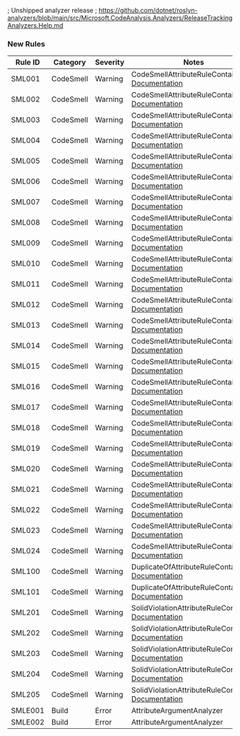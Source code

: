 ﻿; Unshipped analyzer release
; https://github.com/dotnet/roslyn-analyzers/blob/main/src/Microsoft.CodeAnalysis.Analyzers/ReleaseTrackingAnalyzers.Help.md

### New Rules

Rule ID | Category | Severity | Notes
--------|----------|----------|-------
SML001 | CodeSmell | Warning | CodeSmellAttributeRuleContainer, [Documentation](https://github.com/rsvilenov/CodeSmellAnnotations/tree/master/docs/rules/SML001.md)
SML002 | CodeSmell | Warning | CodeSmellAttributeRuleContainer, [Documentation](https://github.com/rsvilenov/CodeSmellAnnotations/tree/master/docs/rules/SML002.md)
SML003 | CodeSmell | Warning | CodeSmellAttributeRuleContainer, [Documentation](https://github.com/rsvilenov/CodeSmellAnnotations/tree/master/docs/rules/SML003.md)
SML004 | CodeSmell | Warning | CodeSmellAttributeRuleContainer, [Documentation](https://github.com/rsvilenov/CodeSmellAnnotations/tree/master/docs/rules/SML004.md)
SML005 | CodeSmell | Warning | CodeSmellAttributeRuleContainer, [Documentation](https://github.com/rsvilenov/CodeSmellAnnotations/tree/master/docs/rules/SML005.md)
SML006 | CodeSmell | Warning | CodeSmellAttributeRuleContainer, [Documentation](https://github.com/rsvilenov/CodeSmellAnnotations/tree/master/docs/rules/SML006.md)
SML007 | CodeSmell | Warning | CodeSmellAttributeRuleContainer, [Documentation](https://github.com/rsvilenov/CodeSmellAnnotations/tree/master/docs/rules/SML007.md)
SML008 | CodeSmell | Warning | CodeSmellAttributeRuleContainer, [Documentation](https://github.com/rsvilenov/CodeSmellAnnotations/tree/master/docs/rules/SML008.md)
SML009 | CodeSmell | Warning | CodeSmellAttributeRuleContainer, [Documentation](https://github.com/rsvilenov/CodeSmellAnnotations/tree/master/docs/rules/SML009.md)
SML010 | CodeSmell | Warning | CodeSmellAttributeRuleContainer, [Documentation](https://github.com/rsvilenov/CodeSmellAnnotations/tree/master/docs/rules/SML010.md)
SML011 | CodeSmell | Warning | CodeSmellAttributeRuleContainer, [Documentation](https://github.com/rsvilenov/CodeSmellAnnotations/tree/master/docs/rules/SML011.md)
SML012 | CodeSmell | Warning | CodeSmellAttributeRuleContainer, [Documentation](https://github.com/rsvilenov/CodeSmellAnnotations/tree/master/docs/rules/SML012.md)
SML013 | CodeSmell | Warning | CodeSmellAttributeRuleContainer, [Documentation](https://github.com/rsvilenov/CodeSmellAnnotations/tree/master/docs/rules/SML013.md)
SML014 | CodeSmell | Warning | CodeSmellAttributeRuleContainer, [Documentation](https://github.com/rsvilenov/CodeSmellAnnotations/tree/master/docs/rules/SML014.md)
SML015 | CodeSmell | Warning | CodeSmellAttributeRuleContainer, [Documentation](https://github.com/rsvilenov/CodeSmellAnnotations/tree/master/docs/rules/SML015.md)
SML016 | CodeSmell | Warning | CodeSmellAttributeRuleContainer, [Documentation](https://github.com/rsvilenov/CodeSmellAnnotations/tree/master/docs/rules/SML016.md)
SML017 | CodeSmell | Warning | CodeSmellAttributeRuleContainer, [Documentation](https://github.com/rsvilenov/CodeSmellAnnotations/tree/master/docs/rules/SML017.md)
SML018 | CodeSmell | Warning | CodeSmellAttributeRuleContainer, [Documentation](https://github.com/rsvilenov/CodeSmellAnnotations/tree/master/docs/rules/SML018.md)
SML019 | CodeSmell | Warning | CodeSmellAttributeRuleContainer, [Documentation](https://github.com/rsvilenov/CodeSmellAnnotations/tree/master/docs/rules/SML019.md)
SML020 | CodeSmell | Warning | CodeSmellAttributeRuleContainer, [Documentation](https://github.com/rsvilenov/CodeSmellAnnotations/tree/master/docs/rules/SML020.md)
SML021 | CodeSmell | Warning | CodeSmellAttributeRuleContainer, [Documentation](https://github.com/rsvilenov/CodeSmellAnnotations/tree/master/docs/rules/SML021.md)
SML022 | CodeSmell | Warning | CodeSmellAttributeRuleContainer, [Documentation](https://github.com/rsvilenov/CodeSmellAnnotations/tree/master/docs/rules/SML022.md)
SML023 | CodeSmell | Warning | CodeSmellAttributeRuleContainer, [Documentation](https://github.com/rsvilenov/CodeSmellAnnotations/tree/master/docs/rules/SML023.md)
SML024 | CodeSmell | Warning | CodeSmellAttributeRuleContainer, [Documentation](https://github.com/rsvilenov/CodeSmellAnnotations/tree/master/docs/rules/SML024.md)
SML100 | CodeSmell | Warning | DuplicateOfAttributeRuleContainer, [Documentation](https://github.com/rsvilenov/CodeSmellAnnotations/tree/master/docs/rules/SML100.md)
SML101 | CodeSmell | Warning | DuplicateOfAttributeRuleContainer, [Documentation](https://github.com/rsvilenov/CodeSmellAnnotations/tree/master/docs/rules/SML101.md)
SML201 | CodeSmell | Warning | SolidViolationAttributeRuleContainer, [Documentation](https://github.com/rsvilenov/CodeSmellAnnotations/tree/master/docs/rules/SML201.md)
SML202 | CodeSmell | Warning | SolidViolationAttributeRuleContainer, [Documentation](https://github.com/rsvilenov/CodeSmellAnnotations/tree/master/docs/rules/SML202.md)
SML203 | CodeSmell | Warning | SolidViolationAttributeRuleContainer, [Documentation](https://github.com/rsvilenov/CodeSmellAnnotations/tree/master/docs/rules/SML203.md)
SML204 | CodeSmell | Warning | SolidViolationAttributeRuleContainer, [Documentation](https://github.com/rsvilenov/CodeSmellAnnotations/tree/master/docs/rules/SML204.md)
SML205 | CodeSmell | Warning | SolidViolationAttributeRuleContainer, [Documentation](https://github.com/rsvilenov/CodeSmellAnnotations/tree/master/docs/rules/SML205.md)
SMLE001 | Build | Error | AttributeArgumentAnalyzer
SMLE002 | Build | Error | AttributeArgumentAnalyzer

